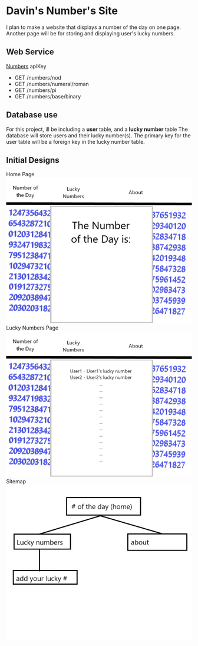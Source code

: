Davin's Number's Site
======

I plan to make a website that displays a number of the day on one page. Another page will be for storing and displaying user's lucky numbers.

Web Service
-------

[Numbers](https://math.tools/api/numbers/) apiKey

+ GET /numbers/nod
+ GET /numbers/numeral/roman
+ GET /numbers/pi
+ GET /numbers/base/binary

Database use
-

For this project, ill be including a **user** table, and a **lucky number** table
The database will store users and their lucky number(s).
The primary key for the user table will be a foreign key in the lucky number table.

Initial Designs
-
Home Page
![homepage Layout](/docs/pagelayout.png)
Lucky Numbers Page
![lucky numbers page layout](/docs/luckyNumbersPage.png)
Sitemap
![sitemap](/docs/sitemap.png)
